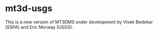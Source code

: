 mt3d-usgs
=========

This is a new version of MT3DMS under development by Vivek Bedekar (SSPA) and Eric Morway (USGS).
